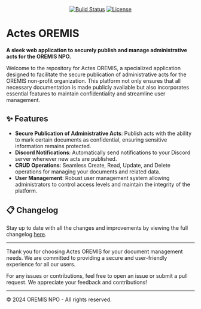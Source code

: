 <p align="center">
<a href="#"><img src="https://img.shields.io/badge/Version-0.6b-brightgreen" alt="Build Status"></a>
<a href="#"><img src="https://img.shields.io/badge/license-MIT-blue" alt="License"></a>
</p>

# Actes OREMIS

**A sleek web application to securely publish and manage administrative acts for the OREMIS NPO.**

Welcome to the repository for Actes OREMIS, a specialized application designed to facilitate the secure publication of administrative acts for the OREMIS non-profit organization. This platform not only ensures that all necessary documentation is made publicly available but also incorporates essential features to maintain confidentiality and streamline user management.

## ✨ Features

- **Secure Publication of Administrative Acts**: Publish acts with the ability to mark certain documents as confidential, ensuring sensitive information remains protected.
- **Discord Notifications**: Automatically send notifications to your Discord server whenever new acts are published.
- **CRUD Operations**: Seamless Create, Read, Update, and Delete operations for managing your documents and related data.
- **User Management**: Robust user management system allowing administrators to control access levels and maintain the integrity of the platform.

## 📋 Changelog

Stay up to date with all the changes and improvements by viewing the full changelog [here](./CHANGELOG.md).

---

Thank you for choosing Actes OREMIS for your document management needs. We are committed to providing a secure and user-friendly experience for all our users.

For any issues or contributions, feel free to open an issue or submit a pull request. We appreciate your feedback and contributions!

---

© 2024 OREMIS NPO - All rights reserved.

